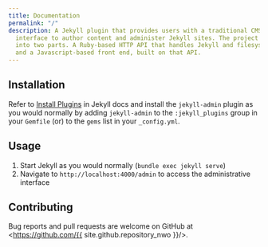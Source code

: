 ```yaml
---
title: Documentation
permalink: "/"
description: A Jekyll plugin that provides users with a traditional CMS-style graphical
  interface to author content and administer Jekyll sites. The project is divided
  into two parts. A Ruby-based HTTP API that handles Jekyll and filesystem operations,
  and a Javascript-based front end, built on that API.
---
```


## Installation

Refer to [Install Plugins](https://jekyllrb.com/docs/plugins/#installing-a-plugin) in Jekyll docs and install the `jekyll-admin`
plugin as you would normally by adding `jekyll-admin` to the `:jekyll_plugins` group in your `Gemfile` (or) to the `gems` list
in your `_config.yml`.

## Usage

1. Start Jekyll as you would normally (`bundle exec jekyll serve`)
2. Navigate to `http://localhost:4000/admin` to access the administrative interface

## Contributing

Bug reports and pull requests are welcome on GitHub at <https://github.com/{{ site.github.repository_nwo }}/>.
